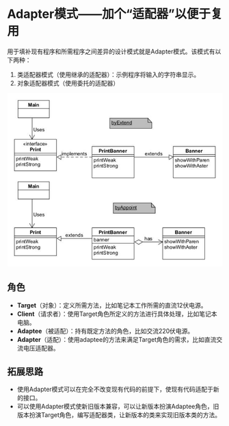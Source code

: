 # Adapter模式——加个“适配器”以便于复用

用于填补现有程序和所需程序之间差异的设计模式就是Adapter模式。该模式有以下两种：
1. 类适配器模式（使用继承的适配器）：示例程序将输入的字符串显示。
2. 对象适配器模式（使用委托的适配器）

![adapter](asset/adapter.jpg)

## 角色
* **Target**（对象）：定义所需方法，比如笔记本工作所需的直流12伏电源。
* **Client**（请求者）：使用Target角色所定义的方法进行具体处理，比如笔记本电脑。
* **Adaptee**（被适配）：持有既定方法的角色，比如交流220伏电源。
* **Adapter**（适配）：使用adaptee的方法来满足Target角色的需求，比如直流交流电压适配器。

## 拓展思路
* 使用Adapter模式可以在完全不改变现有代码的前提下，使现有代码适配于新的接口。
* 可以使用Adapter模式使新旧版本兼容，可以让新版本扮演Adaptee角色，旧版本扮演Target角色，编写适配器类，让新版本的类来实现旧版本类的方法。
